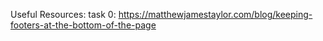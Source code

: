 Useful Resources:
task 0:
https://matthewjamestaylor.com/blog/keeping-footers-at-the-bottom-of-the-page

